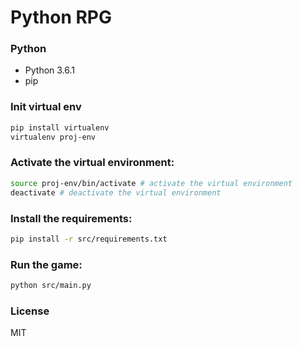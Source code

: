 # Python RPG

### Python
- Python 3.6.1
- pip

### Init virtual env
```bash
pip install virtualenv
virtualenv proj-env
```

### Activate the virtual environment:
```bash
source proj-env/bin/activate # activate the virtual environment
deactivate # deactivate the virtual environment
```

### Install the requirements:
```bash
pip install -r src/requirements.txt
```

### Run the game:

```bash
python src/main.py
```

### License

MIT